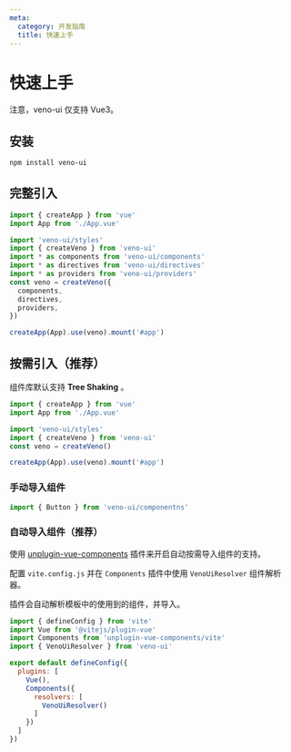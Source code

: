 ```yaml
---
meta:
  category: 开发指南
  title: 快速上手
---
```


# 快速上手

注意，veno-ui 仅支持 Vue3。

## 安装

```sh
npm install veno-ui
```

## 完整引入

```js
import { createApp } from 'vue'
import App from './App.vue'

import 'veno-ui/styles'
import { createVeno } from 'veno-ui'
import * as components from 'veno-ui/components'
import * as directives from 'veno-ui/directives'
import * as providers from 'veno-ui/providers'
const veno = createVeno({
  components,
  directives,
  providers,
})

createApp(App).use(veno).mount('#app')
```

## 按需引入（推荐）

组件库默认支持 **Tree Shaking** 。

```js
import { createApp } from 'vue'
import App from './App.vue'

import 'veno-ui/styles'
import { createVeno } from 'veno-ui'
const veno = createVeno()

createApp(App).use(veno).mount('#app')
```

### 手动导入组件

```js
import { Button } from 'veno-ui/componentns'
```

### 自动导入组件（推荐）

使用 [unplugin-vue-components](https://github.com/antfu/unplugin-vue-components) 插件来开启自动按需导入组件的支持。

配置 `vite.config.js` 并在 `Components` 插件中使用 `VenoUiResolver` 组件解析器。

插件会自动解析模板中的使用到的组件，并导入。

```js
import { defineConfig } from 'vite'
import Vue from '@vitejs/plugin-vue'
import Components from 'unplugin-vue-components/vite'
import { VenoUiResolver } from 'veno-ui'

export default defineConfig({
  plugins: [
    Vue(),
    Components({
      resolvers: [
        VenoUiResolver()
      ]
    })
  ]
})
```